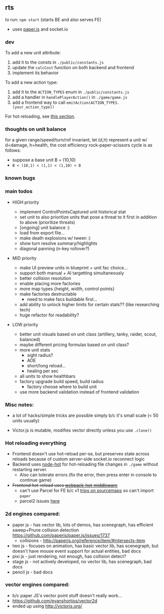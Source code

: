 ## rts

to run: `npm start` (starts BE and also serves FE)

- uses [paper.js](http://paperjs.org/about/) and socket.io

### dev

To add a new unit attribute:

1.  add it to the consts in `./public/constants.js`
2.  update the `calcCost` function on both backend and frontend
3.  implement its behavior

To add a new action type:

1.  add it to the `ACTION_TYPES` enum in `./public/constants.js`
2.  add a handler in `handlePlayerAction()` in `./game/game.js`
3.  add a frontend way to call `emitAction(ACTION_TYPES.[your_action_type])`

For hot reloading, see [this section](./README.md#Hot-reloading-everything).

### thoughts on unit balance

for a given range/speed/turn/rof invariant, let (d,h) represent a unit w/ d=damage, h=health, the cost efficiency rock-paper-scissors cycle is as follows:

- suppose a base unit B = (10,10)
- `B < (10,1) < (1,1) < (1,10) < B`

### known bugs

### main todos

- HIGH priority

  - implement ControlPointsCaptured unit historical stat
  - set unit to also prioritize units that pose a threat to it first in addition to above (prioritize threats)
  - [ongoing] unit balance :)
  - load from export file...
  - make death explosions w/ tween :)
  - show turn resolve summary/highlights
  - diagonal panning (n-key rollover?)

- MID priority

  - make UI preview units in blueprint + unit fac choice...
  - support both manual + AI targetting simultaneously
  - better collision resolution
  - enable placing more factories
  - more map types {height, width, control points}
  - make factories destructable
    - need to make facs buildable first...
  - add ability to unlock higher limits for certain stats?? (like researching tech)
  - huge refactor for readability?

- LOW priority
  - better unit visuals based on unit class (artillery, tanky, raider, scout, balanced)
  - maybe different pricing formulas based on unit class?
  - more unit stats
    - sight radius?
    - AOE
    - short/long reload...
    - healing per sec
  - all units to show healthbars
  - factory upgrade build speed, build radius
    - factory choose where to build unit
  - use more backend validation instead of frontend validation

### Misc notes:

- a lot of hacks/simple tricks are possible simply b/c it's small scale (< 50 units usually)

- Victor.js is mutable, modifies vector directly unless you use `.clone()`

### Hot reloading everything

- Frontend doesn't use hot-reload per-se, but preserves state across reloads because of custom server-side socket.io reconnect logic
- Backend uses [node-hot](https://github.com/mihe/node-hot) for hot-reloading file changes in `./game` without restarting server.
  - Also can tolerate errors (fix the error, then press enter in console to continue game)
- ~~Frontend hot-reload uses [webpack-hot-middleware](https://github.com/webpack-contrib/webpack-hot-middleware/tree/master/example)~~
  - can't use Parcel for FE b/c v1 [trips on sourcemaps](https://github.com/parcel-bundler/parcel/pull/2427) so can't import `paper`
  - parcel2 issues [here](https://github.com/parcel-bundler/parcel/issues/3377)

### 2d engines compared:

- paper js - has vector lib, lots of demos, has scenegraph, has efficient sweep+Prune collision detection https://github.com/paperjs/paper.js/issues/1737
  - collisions - http://paperjs.org/reference/item/#intersects-item
- two js - focuses on animation, has basic vector lib, has scenegraph, but doesn't have mouse event support for actual entities, bad docs
- pixi js - just rendering, not enough, has collision detect?
- stage js - not actively developed, no vector lib, has scenegraph, bad docs
- pencil js - bad docs

### vector engines compared:

- b/c paper JS's vector point stuff doesn't really work...
- https://github.com/evanshortiss/vector2d
- ended up using http://victorjs.org/
